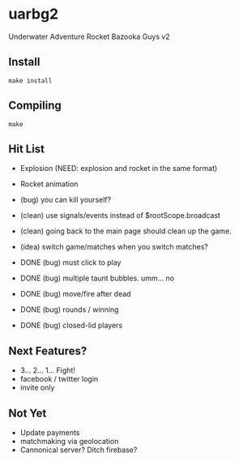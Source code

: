 uarbg2
======

Underwater Adventure Rocket Bazooka Guys v2

Install
-------

    make install

Compiling
---------

    make

Hit List
--------
* Explosion (NEED: explosion and rocket in the same format)
* Rocket animation 
* (bug) you can kill yourself?

* (clean) use signals/events instead of $rootScope.broadcast
* (clean) going back to the main page should clean up the game. 
* (idea) switch game/matches when you switch matches?

* DONE (bug) must click to play
* DONE (bug) multiple taunt bubbles. umm... no
* DONE (bug) move/fire after dead
* DONE (bug) rounds / winning
* DONE (bug) closed-lid players

Next Features?
-------------
* 3... 2... 1... Fight!
* facebook / twitter login
* invite only

Not Yet
-------
* Update payments
* matchmaking via geolocation
* Cannonical server? Ditch firebase?
